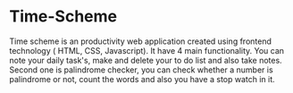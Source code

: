 # Time-Scheme
Time scheme is an productivity web application created using frontend technology ( HTML, CSS, Javascript). It have 4 main functionality. You can note your daily task's, make and delete your to do list and also take notes. Second one is palindrome checker, you can check whether a number is palindrome or not, count the words and also you have a stop watch in it.
